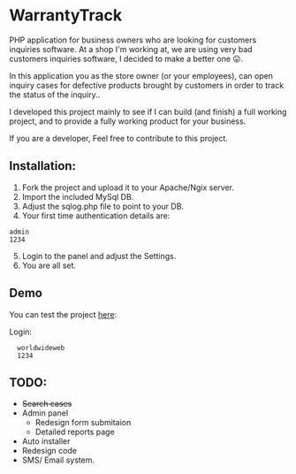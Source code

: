# WarrantyTrack

PHP application for business owners who are looking for customers inquiries software.
At a shop I'm working at, we are using very bad customers inquiries software, I decided to make a better one 😛.

In this application you as the store owner (or your employees), can open inquiry cases for defective products brought by customers in order to track the status of the inquiry..

I developed this project mainly to see if I can build (and finish) a full working project, and to provide a fully working product for your business.

If you are a developer,
Feel free to contribute to this project.

## Installation:

1. Fork the project and upload it to your Apache/Ngix server.
2. Import the included MySql DB. 
3. Adjust the sqlog.php file to point to your DB.
4. Your first time authentication details are:
  ```
  admin
  1234
  ``` 
5. Login to the panel and adjust the Settings.
6. You are all set.


## Demo

You can test the project [here](http://api.noamsapir.me/Experiments/WarrantyTrack/):

Login:
```
  worldwideweb
  1234
```

## TODO:
- ~~Search cases~~
- Admin panel
  - Redesign form submitaion
  - Detailed reports page
- Auto installer
- Redesign code
- SMS/ Email system.